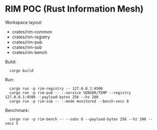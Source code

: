 # RIM POC (Rust Information Mesh)

Workspace layout:
- crates/rim-common
- crates/rim-registry
- crates/rim-pub
- crates/rim-sub
- crates/rim-bench

Build:
```
  cargo build
```

Run:
```
  cargo run -p rim-registry -- 127.0.0.1:4500
  cargo run -p rim-pub -- --service SENSOR/TEMP --registry 127.0.0.1:4500 --payload-bytes 256 --hz 200
  cargo run -p rim-sub -- --mode monitored --bench-secs 0
```

Benchmark:
```
  cargo run -p rim-bench -- --subs 8 --payload-bytes 256 --hz 200 --secs 5
```

